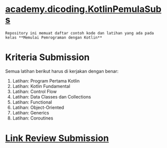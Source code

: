 # [academy.dicoding.KotlinPemulaSubs](https://github.com/rulisastra/academy.dicoding.KotlinPemulaSubs.git)
    Repository ini memuat daftar contoh kode dan latihan yang ada pada kelas **Memulai Pemrograman dengan Kotlin**

# Kriteria Submission
Semua latihan berikut harus di kerjakan dengan benar:

1. Latihan: Program Pertama Kotlin
2. Latihan: Kotlin Fundamental
3. Latihan: Control Flow
4. Latihan: Data Classes dan Collections
5. Latihan: Functional
6. Latihan: Object-Oriented
7. Latihan: Generics
8. Latihan: Coroutines

<!-- <details>
<summary>"Template"</summary>

</details> -->

# [Link Review Submission](https://www.dicoding.com/academysubmissions/484704)
